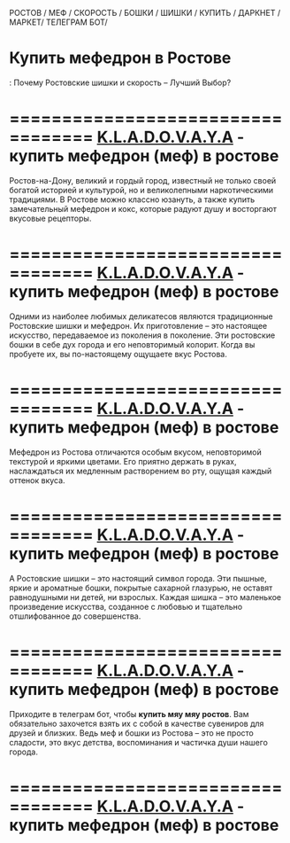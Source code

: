 РОСТОВ / МЕФ / СКОРОСТЬ / БОШКИ / ШИШКИ / КУПИТЬ / ДАРКНЕТ / МАРКЕТ/ ТЕЛЕГРАМ БОТ/
<h1>Купить мефедрон в Ростове</h1>: Почему Ростовские шишки и скорость – Лучший Выбор?

==================================
<a href="https://t.me/zavsklad_a">K.L.A.D.O.V.A.Y.A</a> - купить мефедрон (меф) в ростове
==================================

Ростов-на-Дону, великий и гордый город, известный не только своей богатой историей и культурой, но и великолепными наркотическими традициями. В Ростове можно классно юзануть, а также купить замечательный мефедрон и кокс, которые радуют душу и восторгают вкусовые рецепторы.

==================================
<a href="https://t.me/zavsklad_a">K.L.A.D.O.V.A.Y.A</a> - купить мефедрон (меф) в ростове
==================================

Одними из наиболее любимых деликатесов являются традиционные Ростовские шишки и мефедрон. Их приготовление – это настоящее искусство, передаваемое из поколения в поколение. Эти ростовские бошки в себе дух города и его неповторимый колорит. Когда вы пробуете их, вы по-настоящему ощущаете вкус Ростова.

==================================
<a href="https://t.me/zavsklad_a">K.L.A.D.O.V.A.Y.A</a> - купить мефедрон (меф) в ростове
==================================

Мефедрон из Ростова отличаются особым вкусом, неповторимой текстурой и яркими цветами. Его приятно держать в руках, наслаждаться их медленным растворением во рту, ощущая каждый оттенок вкуса.

==================================
<a href="https://t.me/zavsklad_a">K.L.A.D.O.V.A.Y.A</a> - купить мефедрон (меф) в ростове
==================================

А Ростовские шишки – это настоящий символ города. Эти пышные, яркие и ароматные бошки, покрытые сахарной глазурью, не оставят равнодушными ни детей, ни взрослых. Каждая шишка – это маленькое произведение искусства, созданное с любовью и тщательно отшлифованное до совершенства.

==================================
<a href="https://t.me/zavsklad_a">K.L.A.D.O.V.A.Y.A</a> - купить мефедрон (меф) в ростове
==================================

Приходите в телеграм бот, чтобы <b>купить мяу мяу ростов</b>. Вам обязательно захочется взять их с собой в качестве сувениров для друзей и близких. Ведь меф и бошки из Ростова – это не просто сладости, это вкус детства, воспоминания и частичка души нашего города.

==================================
<a href="https://t.me/zavsklad_a">K.L.A.D.O.V.A.Y.A</a> - купить мефедрон (меф) в ростове
==================================
